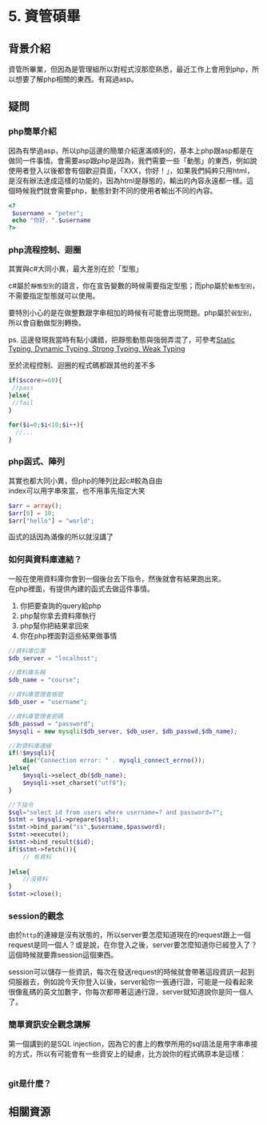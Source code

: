 # 5. 資管碩畢
## 背景介紹
資管所畢業，但因為是管理組所以對程式沒那麼熟悉，最近工作上會用到php，所以想要了解php相關的東西。有寫過asp。

## 疑問

### php簡單介紹
因為有學過asp，所以php這邊的簡單介紹還滿順利的，基本上php跟asp都是在做同一件事情。會需要asp跟php是因為，我們需要一些「動態」的東西，例如說使用者登入以後都會有個歡迎頁面，「XXX，你好！」，如果我們純粹只用html，是沒有辦法達成這樣的功能的，因為html是靜態的，輸出的內容永遠都一樣。這個時候我們就會需要php，動態針對不同的使用者輸出不同的內容。

``` php
<?
 $username = "peter";
 echo "你好，".$username
?>
```

### php流程控制、迴圈
其實與c#大同小異，最大差別在於「型態」  

c#屬於`靜態型別`的語言，你在宣告變數的時候需要指定型態；而php屬於`動態型別`，不需要指定型態就可以使用。  

要特別小心的是在做整數跟字串相加的時候有可能會出現問題。php屬於`弱型別`，所以會自動做型別轉換。

ps. 這邊發現我當時有點小講錯，把靜態動態與強弱弄混了，可參考[Static Typing, Dynamic Typing, Strong Typing, Weak Typing](http://swaywang.blogspot.tw/2013/04/static-typing-static-typetype.html)

至於流程控制、迴圈的程式碼都跟其他的差不多
``` php
if($score>=60){
 //pass
}else{
 //fail
}

for($i=0;$i<10;$i++){
  //...
}
```

### php函式、陣列
其實也都大同小異，但php的陣列比起c#較為自由  
index可以用字串來當，也不用事先指定大笑
``` php
$arr = array();
$arr[0] = 10;
$arr["hello"] = "world";
```

函式的話因為滿像的所以就沒講了

### 如何與資料庫連結？
一般在使用資料庫你會到一個後台去下指令，然後就會有結果跑出來。  
在php裡面，有提供內建的函式去做這件事情。
1. 你把要查詢的query給php
2. php幫你拿去資料庫執行
3. php幫你把結果拿回來
4. 你在php裡面對這些結果做事情

```php
//資料庫位置
$db_server = "localhost";

//資料庫名稱
$db_name = "course";

//資料庫管理者帳號
$db_user = "username";

//資料庫管理者密碼
$db_passwd = "password";
$mysqli = new mysqli($db_server, $db_user, $db_passwd,$db_name);

//對資料庫連線
if(!$mysqli){
	die("Connection error: " . mysqli_connect_errno());
}else{
	$mysqli->select_db($db_name);
	$mysqli->set_charset("utf8");
}

//下指令
$sql="select id from users where username=? and password=?";
$stmt = $mysqli->prepare($sql);
$stmt->bind_param("ss",$username,$password);
$stmt->execute();
$stmt->bind_result($id);
if($stmt->fetch()){
	// 有資料
	
}else{
	//沒資料	
}
$stmt->close();
```
### session的觀念
由於`http`的連線是沒有狀態的，所以server要怎麼知道現在的request跟上一個request是同一個人？或是說，在你登入之後，server要怎麼知道你已經登入了？這個時候就要靠session這個東西。

session可以儲存一些資訊，每次在發送request的時候就會帶著這段資訊一起到伺服器去，例如說今天你登入以後，server給你一張通行證，可能是一段看起來很像亂碼的英文加數字，你每次都帶著這通行證，server就知道說你是同一個人了。

### 簡單資訊安全觀念講解
第一個講到的是SQL injection，因為它的書上的教學所用的sql語法是用字串串接的方式，所以有可能會有一些資安上的疑慮，比方說你的程式碼原本是這樣：
```php

```


### git是什麼？

## 相關資源


